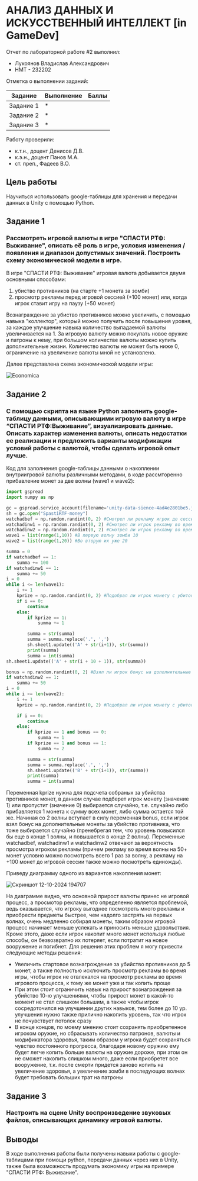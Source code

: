 # АНАЛИЗ ДАННЫХ И ИСКУССТВЕННЫЙ ИНТЕЛЛЕКТ [in GameDev]
Отчет по лабораторной работе #2 выполнил:
- Лукоянов Владислав Александрович
- НМТ - 232202
  
Отметка о выполнении заданий:

| Задание | Выполнение | Баллы |
| ------ | ------ | ------ |
| Задание 1 | * |  |
| Задание 2 | * |  |
| Задание 3 | * |  |

Работу проверили:
- к.т.н., доцент Денисов Д.В.
- к.э.н., доцент Панов М.А.
- ст. преп., Фадеев В.О.

## Цель работы
Научиться использовать google-таблицы для хранения и передачи данных в Unity с помощью Python.

## Задание 1
### Рассмотреть игровой валюты в игре "СПАСТИ РТФ: Выживание", описать её роль в игре, условия изменения / появления и диапазон допустимых значений. Построить схему экономической модели в игре.
В игре "СПАСТИ РТФ: Выживание" игровая валюта добывается двумя основными способами: 
  1) убиство противников (на старте +1 монета за зомби)
  2) просмотр рекламы перед игровой сессией (+100 монет) или, когда игрок ставит игру на паузу (+50 монет)

Вознаграждение за убиство противников можно увеличить, с помощью навыка "коллектор", который можно получить после повышения уровня, за каждое улучшение навыка количество выпадаемой валюты увеличивается на 1. За игровую валюту можно покупать новое оружие и патроны к нему, при большом количестве валюты можно купить дополнительные жизни. Количество валюты не может быть ниже 0, ограничение на увеличение валюты мной не установлено.

Далее представлена схема экономической модели игры:

![Economica](https://github.com/user-attachments/assets/b34535b9-f7fd-4612-a6a4-9f7af7f72edd)

## Задание 2
### С помощью скрипта на языке Python заполнить google-таблицу данными, описывающими игровую валюту в игре “СПАСТИ РТФ:Выживание”, визуализировать данные. Описать характер изменения валюты, описать недостатки ее реализации и предложить варианты модификации условий работы с валютой, чтобы сделать игровой опыт лучше.
Код для заполнения google-таблицы данными о накоплении внутриигровой валюты различными методами, в коде рассмторенно прибавление монет за две волны (wave1 и wave2):
```python
import gspread
import numpy as np

gc = gspread.service_account(filename='unity-data-sience-4ad4e2801be5.json')
sh = gc.open("SpastiRTF-money")
watchadbef = np.random.randint(0, 2) #Смотрел ли рекламу игрок до сессии
watchadinw1 = np.random.randint(0, 2) #Смотрел ли игрок рекламу во время прохождения 1 волны
watchadinw2 = np.random.randint(0, 2) #Смотрел ли игрок рекламу во время прохождения 2 волны
wave1 = list(range(1,10)) #В первую волну зомби 10 
wave2 = list(range(1,20)) #Во вторую их уже 20

summa = 0
if watchadbef == 1:
    summa += 100
if watchadinw1 == 1:
    summa += 50
i = 0
while i <= len(wave1):
    i += 1
    kprize = np.random.randint(0, 2) #Подобрал ли игрок монету с убитого врага
    if i == 0:
        continue
    else:
        if kprize == 1:
            summa += 1

        summa = str(summa)
        summa = summa.replace('.', ',')
        sh.sheet1.update(('A' + str(i+1)), str(summa))
        print(summa)
        summa = int(summa)
sh.sheet1.update(('A' + str(i + 10 + 1)), str(summa))

bonus = np.random.randint(0, 2) #Взял ли игрок бонус на дополнительные монеты за убийство противника
if watchadinw2 == 1:
    summa += 50
i = 0
while i <= len(wave2):
    i += 1
    kprize = np.random.randint(0, 2) #Подобрал ли игрок монету с убитого врага

    if i == 0:
        continue
    else:
        if kprize == 1 and bonus == 0:
            summa += 1
        if kprize == 1 and bonus == 1:
            summa += 2

        summa = str(summa)
        summa = summa.replace('.', ',')
        sh.sheet1.update(('B' + str(i+1)), str(summa))
        print(summa)
        summa = int(summa)

```
Переменная kprize нужна для подсчета собраных за убийства противников монет, в данном случае подберет игрок монету (значение 1) или пропустит (значение 0) выбирается случайно, т.е. случайно либо прибавляется 1 монета к сумму всех монет, либо сумма остается той же. Начиная со 2 волны вступает в силу переменная bonus, если игрок взял бонус на дополнительные монеты за убийство противника, что тоже выбирается случайно (пренебрегая тем, что уровень повысился бы еще в конце 1 волны, и повышается в конце 2 волны). Переменные watchadbef, watchadinw1 и watchadinw2 отвечают за вероятность просмотра игроком рекламы (причем рекламу во время волны на 50+ монет условно можно посмотреть всего 1 раз за волну, а рекламу на +100 монет до игровой сессии также можно посмотреть единожды). 

Приведу диаграмму одного из вариантов накопления монет:

![Скриншот 12-10-2024 194707](https://github.com/user-attachments/assets/88f273b5-6b01-4e2e-b91a-a4e522caf701)

На диаграмме видно, что основной прирост валюты принес не игровой процесс, а просмотор рекламы, что определенно является проблемой, ведь оказывается, что игроку выгоднее посмотреть много рекламы и приобрести предметы быстрее, чем надолго застрять на первых волнах, очень медленно собирая монеты, таким образом игровой процесс начинает меньше услекать и приносить меньше удовольствия. Кроме этого, даже если игрок накопит много монет используя любые способы, он безвозвратно их потеряет, если потратит на новое вооружение и погибнет.
Для решения этих проблем я могу привести следующие методы решения:

- Увеличить стартовое вознагрождение за убийство противников до 5 монет, а также полностью исключить просмотр рекламы во время игры, чтобы игрок не отвлекался на просмотр рекламы во время игрового процесса, к тому же монет уже и так копить проще
- При этом стоит ограничить навык на прирост вознагрождения за убийство 10-ю улучшениями, чтобы прирост монет в какой-то момент не стал слишком большим, а также чтобы игрок сосредоточился на улучшении других навыков, тем более до 10 ур. улучшения нужно также прилично накопить уровень, так что игрок не почувствует потолок сразу
- В конце концов, по моему мнению стоит сохранять приобретенное игроком оружие, но сбрасывать количество патронов, валюты и модификатора здоровья, таким образом у игрока будет сохраняться чувство постоянного прогресса, благодаря новому оружию ему будет легче копить больше валюты на оружие дороже, при этом он не сможет накопить слишком много, даже если приобретет все вооружение, т.к. после смерти придется заново копить на увеличение здоровья, а увеличение зомби в последующих волнах будет требовать больших трат на патроны

## Задание 3
### Настроить на сцене Unity воспроизведение звуковых файлов, описывающих динамику игровой валюты.


## Выводы
В ходе выполнения работы были получены навыки работы с google-таблицами при помощи python, передачи данных через них в Unity, также была возможность продумать экономику игры на примере "СПАСТИ РТФ: Выживание".
